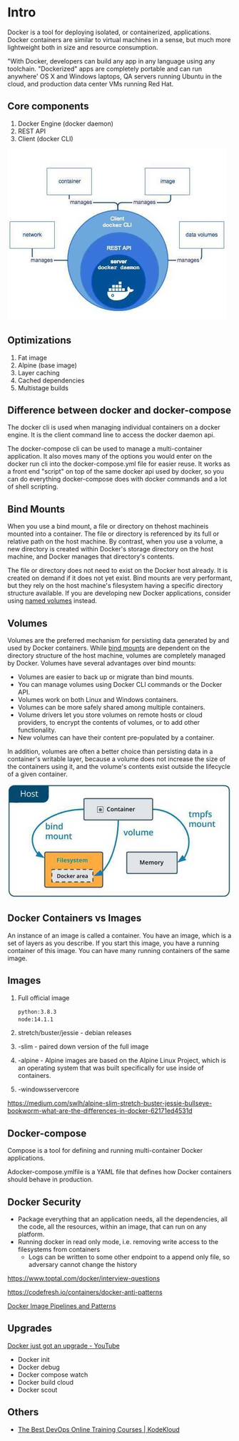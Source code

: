 # Intro

Docker is a tool for deploying isolated, or containerized, applications. Docker containers are similar to virtual machines in a sense, but much more lightweight both in size and resource consumption.

"With Docker, developers can build any app in any language using any toolchain. "Dockerized" apps are completely portable and can run anywhere' OS X and Windows laptops, QA servers running Ubuntu in the cloud, and production data center VMs running Red Hat.

## Core components

1. Docker Engine (docker daemon)
2. REST API
3. Client (docker CLI)

![image](../../media/DevOps-Docker-Intro-image1.jpg)

## Optimizations

1. Fat image
2. Alpine (base image)
3. Layer caching
4. Cached dependencies
5. Multistage builds

## Difference between docker and docker-compose

The docker cli is used when managing individual containers on a docker engine. It is the client command line to access the docker daemon api.

The docker-compose cli can be used to manage a multi-container application. It also moves many of the options you would enter on the docker run cli into the docker-compose.yml file for easier reuse. It works as a front end "script" on top of the same docker api used by docker, so you can do everything docker-compose does with docker commands and a lot of shell scripting.

## Bind Mounts

When you use a bind mount, a file or directory on thehost machineis mounted into a container. The file or directory is referenced by its full or relative path on the host machine. By contrast, when you use a volume, a new directory is created within Docker's storage directory on the host machine, and Docker manages that directory's contents.

The file or directory does not need to exist on the Docker host already. It is created on demand if it does not yet exist. Bind mounts are very performant, but they rely on the host machine's filesystem having a specific directory structure available. If you are developing new Docker applications, consider using [named volumes](https://docs.docker.com/storage/volumes/) instead.

## Volumes

Volumes are the preferred mechanism for persisting data generated by and used by Docker containers. While [bind mounts](https://docs.docker.com/storage/bind-mounts/) are dependent on the directory structure of the host machine, volumes are completely managed by Docker. Volumes have several advantages over bind mounts:

- Volumes are easier to back up or migrate than bind mounts.
- You can manage volumes using Docker CLI commands or the Docker API.
- Volumes work on both Linux and Windows containers.
- Volumes can be more safely shared among multiple containers.
- Volume drivers let you store volumes on remote hosts or cloud providers, to encrypt the contents of volumes, or to add other functionality.
- New volumes can have their content pre-populated by a container.

In addition, volumes are often a better choice than persisting data in a container's writable layer, because a volume does not increase the size of the containers using it, and the volume's contents exist outside the lifecycle of a given container.

![image](../../media/DevOps-Docker-Intro-image2.jpg)

## Docker Containers vs Images

An instance of an image is called a container. You have an image, which is a set of layers as you describe. If you start this image, you have a running container of this image. You can have many running containers of the same image.

## Images

1. Full official image

    ```bash
    python:3.8.3
    node:14.1.1
    ```

2. stretch/buster/jessie - debian releases
3. -slim - paired down version of the full image
4. -alpine - Alpine images are based on the Alpine Linux Project, which is an operating system that was built specifically for use inside of containers.
5. -windowsservercore

https://medium.com/swlh/alpine-slim-stretch-buster-jessie-bullseye-bookworm-what-are-the-differences-in-docker-62171ed4531d

## Docker-compose

Compose is a tool for defining and running multi-container Docker applications.

Adocker-compose.ymlfile is a YAML file that defines how Docker containers should behave in production.

## Docker Security

- Package everything that an application needs, all the dependencies, all the code, all the resources, within an image, that can run on any platform.
- Running docker in read only mode, i.e. removing write access to the filesystems from containers
    - Logs can be written to some other endpoint to a append only file, so adversary cannot change the history

https://www.toptal.com/docker/interview-questions

https://codefresh.io/containers/docker-anti-patterns

[Docker Image Pipelines and Patterns](https://www.youtube.com/watch?v=ODXSPVZA4c8)

## Upgrades

[Docker just got an upgrade - YouTube](https://www.youtube.com/watch?v=ilkZ27TwYVg&ab_channel=Coderized)

- Docker init
- Docker debug
- Docker compose watch
- Docker build cloud
- Docker scout

## Others

- [The Best DevOps Online Training Courses \| KodeKloud](https://kodekloud.com/)
